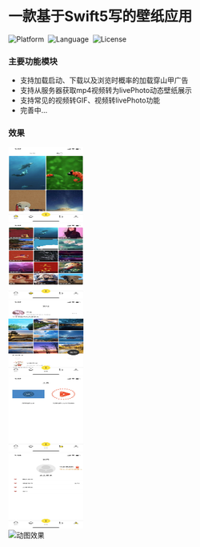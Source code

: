 #  一款基于Swift5写的壁纸应用

![Platform](http://img.shields.io/badge/platform-iOS-blue.svg?style=flat)&nbsp;
![Language](https://img.shields.io/badge/language-swift-orange.svg?style=flat)&nbsp;
![License](http://img.shields.io/badge/license-MIT-green.svg?style=flat)

### 主要功能模块

- 支持加载启动、下载以及浏览时概率的加载穿山甲广告
- 支持从服务器获取mp4视频转为livePhoto动态壁纸展示
- 支持常见的视频转GIF、视频转livePhoto功能
- 完善中...

### 效果

<img src="https://github.com/CoderWeiLee/CoolPaper/blob/main/01.jpeg" width="150" height="150" alt="首页"/><br/>
<img src="https://github.com/CoderWeiLee/CoolPaper/blob/main/02.jpeg" width="150" height="150" alt="更多"/><br/>
<img src="https://github.com/CoderWeiLee/CoolPaper/blob/main/03.jpeg" width="150" height="150" alt="发现"/><br/>
<img src="https://github.com/CoderWeiLee/CoolPaper/blob/main/04.jpeg" width="150" height="150" alt="工具"/><br/>
<img src="https://github.com/CoderWeiLee/CoolPaper/blob/main/05.jpeg" width="150" height="150" alt="我的"/><br/>
<img src="https://github.com/CoderWeiLee/CoolPaper/blob/main/demo.GIF" width="150" height="150" alt="动图效果"/><br/>
